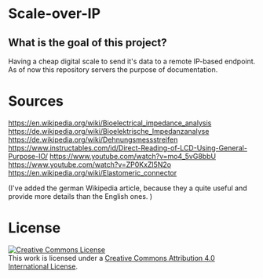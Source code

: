 # Scale-over-IP


## What is the goal of this project?


Having a cheap digital scale to send it's data to a remote IP-based endpoint. As of now this repository servers the purpose of documentation. 



# Sources


https://en.wikipedia.org/wiki/Bioelectrical_impedance_analysis
https://de.wikipedia.org/wiki/Bioelektrische_Impedanzanalyse
https://de.wikipedia.org/wiki/Dehnungsmessstreifen
https://www.instructables.com/id/Direct-Reading-of-LCD-Using-General-Purpose-IO/
https://www.youtube.com/watch?v=mo4_5vG8bbU
https://www.youtube.com/watch?v=ZP0KxZl5N2o
https://en.wikipedia.org/wiki/Elastomeric_connector

(I've added the german Wikipedia article, because they a quite useful and provide more details than the English ones. )

# License 

<a rel="license" href="http://creativecommons.org/licenses/by/4.0/"><img alt="Creative Commons License" style="border-width:0" src="https://i.creativecommons.org/l/by/4.0/80x15.png" /></a><br />This work is licensed under a <a rel="license" href="http://creativecommons.org/licenses/by/4.0/">Creative Commons Attribution 4.0 International License</a>.
